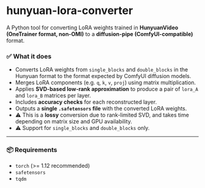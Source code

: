# hunyuan-lora-converter

A Python tool for converting LoRA weights trained in **HunyuanVideo (OneTrainer format, non-OMI)** to a **diffusion-pipe (ComfyUI-compatible)** format.

### ✅ What it does

- Converts LoRA weights from `single_blocks` and `double_blocks` in the Hunyuan format to the format expected by ComfyUI diffusion models.
- Merges LoRA components (e.g. `q`, `k`, `v`, `proj`) using matrix multiplication.
- Applies **SVD-based low-rank approximation** to produce a pair of `lora_A` and `lora_B` matrices per layer.
- Includes **accuracy checks** for each reconstructed layer.
- Outputs a **single `.safetensors` file** with the converted LoRA weights.
- ⚠️ This is a **lossy** conversion due to rank-limited SVD, and takes time depending on matrix size and GPU availability.
- ⚠️ Support for `single_blocks` and `double_blocks` only.
---

### 📦 Requirements
- `torch` (>= 1.12 recommended)
- `safetensors`
- `tqdm`

